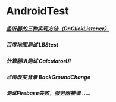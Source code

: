 # AndroidTest
##### [监听器的三种实现方法（OnClickListener）](https://www.cnblogs.com/releasing/p/5236806.html)
##### 百度地图测试 LBStest
##### 计算器UI测试 CalculatorUI
##### 点击改变背景 BackGroundChange
##### 测试Firebase失败，服务器被墙……
